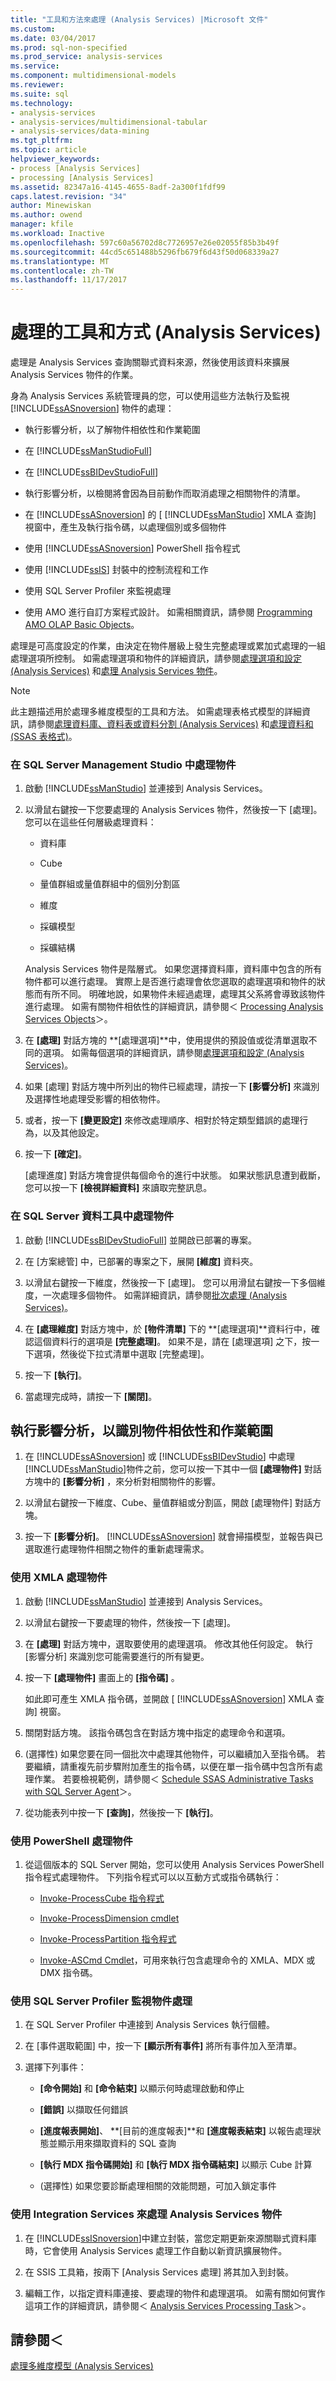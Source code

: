 ```yaml
---
title: "工具和方法來處理 (Analysis Services) |Microsoft 文件"
ms.custom: 
ms.date: 03/04/2017
ms.prod: sql-non-specified
ms.prod_service: analysis-services
ms.service: 
ms.component: multidimensional-models
ms.reviewer: 
ms.suite: sql
ms.technology:
- analysis-services
- analysis-services/multidimensional-tabular
- analysis-services/data-mining
ms.tgt_pltfrm: 
ms.topic: article
helpviewer_keywords:
- process [Analysis Services]
- processing [Analysis Services]
ms.assetid: 82347a16-4145-4655-8adf-2a300f1fdf99
caps.latest.revision: "34"
author: Minewiskan
ms.author: owend
manager: kfile
ms.workload: Inactive
ms.openlocfilehash: 597c60a56702d8c7726957e26e02055f85b3b49f
ms.sourcegitcommit: 44cd5c651488b5296fb679f6d43f50d068339a27
ms.translationtype: MT
ms.contentlocale: zh-TW
ms.lasthandoff: 11/17/2017
---
```

# <a name="tools-and-approaches-for-processing-analysis-services"></a>處理的工具和方式 (Analysis Services)
  處理是 Analysis Services 查詢關聯式資料來源，然後使用該資料來擴展 Analysis Services 物件的作業。  
  
 身為 Analysis Services 系統管理員的您，可以使用這些方法執行及監視 [!INCLUDE[ssASnoversion](../../includes/ssasnoversion-md.md)] 物件的處理：  
  
-   執行影響分析，以了解物件相依性和作業範圍  
  
-   在 [!INCLUDE[ssManStudioFull](../../includes/ssmanstudiofull-md.md)]  
  
-   在 [!INCLUDE[ssBIDevStudioFull](../../includes/ssbidevstudiofull-md.md)]  
  
-   執行影響分析，以檢閱將會因為目前動作而取消處理之相關物件的清單。  
  
-   在 [!INCLUDE[ssASnoversion](../../includes/ssasnoversion-md.md)] 的 [ [!INCLUDE[ssManStudio](../../includes/ssmanstudio-md.md)] XMLA 查詢] 視窗中，產生及執行指令碼，以處理個別或多個物件  
  
-   使用 [!INCLUDE[ssASnoversion](../../includes/ssasnoversion-md.md)] PowerShell 指令程式  
  
-   使用 [!INCLUDE[ssIS](../../includes/ssis-md.md)] 封裝中的控制流程和工作  
  
-   使用 SQL Server Profiler 來監視處理  
  
-   使用 AMO 進行自訂方案程式設計。 如需相關資訊，請參閱 [Programming AMO OLAP Basic Objects](../../analysis-services/multidimensional-models/analysis-management-objects/programming-amo-olap-basic-objects.md)。  
  
 處理是可高度設定的作業，由決定在物件層級上發生完整處理或累加式處理的一組處理選項所控制。 如需處理選項和物件的詳細資訊，請參閱[處理選項和設定 &#40;Analysis Services&#41;](../../analysis-services/multidimensional-models/processing-options-and-settings-analysis-services.md) 和[處理 Analysis Services 物件](../../analysis-services/multidimensional-models/processing-analysis-services-objects.md)。  
  
> [!NOTE]  
>  此主題描述用於處理多維度模型的工具和方法。 如需處理表格式模型的詳細資訊，請參閱[處理資料庫、資料表或資料分割 &#40;Analysis Services&#41;](../../analysis-services/tabular-models/process-database-table-or-partition-analysis-services.md) 和[處理資料和 &#40;SSAS 表格式&#41;](../../analysis-services/tabular-models/process-data-ssas-tabular.md)。  
  
### <a name="processing-objects-in-sql-server-management-studio"></a>在 SQL Server Management Studio 中處理物件  
  
1.  啟動 [!INCLUDE[ssManStudio](../../includes/ssmanstudio-md.md)] 並連接到 Analysis Services。  
  
2.  以滑鼠右鍵按一下您要處理的 Analysis Services 物件，然後按一下 [處理]。 您可以在這些任何層級處理資料：  
  
    -   資料庫  
  
    -   Cube  
  
    -   量值群組或量值群組中的個別分割區  
  
    -   維度  
  
    -   採礦模型  
  
    -   採礦結構  
  
     Analysis Services 物件是階層式。 如果您選擇資料庫，資料庫中包含的所有物件都可以進行處理。 實際上是否進行處理會依您選取的處理選項和物件的狀態而有所不同。 明確地說，如果物件未經過處理，處理其父系將會導致該物件進行處理。 如需有關物件相依性的詳細資訊，請參閱＜ [Processing Analysis Services Objects](../../analysis-services/multidimensional-models/processing-analysis-services-objects.md)＞。  
  
3.  在 **[處理]** 對話方塊的 **[處理選項]**中，使用提供的預設值或從清單選取不同的選項。 如需每個選項的詳細資訊，請參閱[處理選項和設定 &#40;Analysis Services&#41;](../../analysis-services/multidimensional-models/processing-options-and-settings-analysis-services.md)。  
  
4.  如果 [處理] 對話方塊中所列出的物件已經處理，請按一下 **[影響分析]** 來識別及選擇性地處理受影響的相依物件。  
  
5.  或者，按一下 **[變更設定]** 來修改處理順序、相對於特定類型錯誤的處理行為，以及其他設定。  
  
6.  按一下 **[確定]**。  
  
     [處理進度] 對話方塊會提供每個命令的進行中狀態。 如果狀態訊息遭到截斷，您可以按一下 **[檢視詳細資料]** 來讀取完整訊息。  
  
### <a name="processing-objects-in-sql-server-data-tools"></a>在 SQL Server 資料工具中處理物件  
  
1.  啟動 [!INCLUDE[ssBIDevStudioFull](../../includes/ssbidevstudiofull-md.md)] 並開啟已部署的專案。  
  
2.  在 [方案總管] 中，已部署的專案之下，展開 **[維度]** 資料夾。  
  
3.  以滑鼠右鍵按一下維度，然後按一下 [處理]。 您可以用滑鼠右鍵按一下多個維度，一次處理多個物件。 如需詳細資訊，請參閱[批次處理 &#40;Analysis Services&#41;](../../analysis-services/multidimensional-models/batch-processing-analysis-services.md)。  
  
4.  在 **[處理維度]** 對話方塊中，於 **[物件清單]** 下的 **[處理選項]**資料行中，確認這個資料行的選項是 **[完整處理]**。 如果不是，請在 [處理選項] 之下，按一下選項，然後從下拉式清單中選取 [完整處理]。  
  
5.  按一下 **[執行]**。  
  
6.  當處理完成時，請按一下 **[關閉]**。  
  
##  <a name="bkmk_impactanalysis"></a> 執行影響分析，以識別物件相依性和作業範圍  
  
1.  在 [!INCLUDE[ssASnoversion](../../includes/ssasnoversion-md.md)] 或 [!INCLUDE[ssBIDevStudio](../../includes/ssbidevstudio-md.md)] 中處理 [!INCLUDE[ssManStudio](../../includes/ssmanstudio-md.md)]物件之前，您可以按一下其中一個 **[處理物件]** 對話方塊中的 **[影響分析]** ，來分析對相關物件的影響。  
  
2.  以滑鼠右鍵按一下維度、Cube、量值群組或分割區，開啟 [處理物件] 對話方塊。  
  
3.  按一下 **[影響分析]**。 [!INCLUDE[ssASnoversion](../../includes/ssasnoversion-md.md)] 就會掃描模型，並報告與已選取進行處理物件相關之物件的重新處理需求。  
  
### <a name="processing-objects-using-xmla"></a>使用 XMLA 處理物件  
  
1.  啟動 [!INCLUDE[ssManStudio](../../includes/ssmanstudio-md.md)] 並連接到 Analysis Services。  
  
2.  以滑鼠右鍵按一下要處理的物件，然後按一下 [處理]。  
  
3.  在 **[處理]** 對話方塊中，選取要使用的處理選項。 修改其他任何設定。 執行 [影響分析] 來識別您可能需要進行的所有變更。  
  
4.  按一下 **[處理物件]** 畫面上的 **[指令碼]** 。  
  
     如此即可產生 XMLA 指令碼，並開啟 [ [!INCLUDE[ssASnoversion](../../includes/ssasnoversion-md.md)] XMLA 查詢] 視窗。  
  
5.  關閉對話方塊。 該指令碼包含在對話方塊中指定的處理命令和選項。  
  
6.  (選擇性) 如果您要在同一個批次中處理其他物件，可以繼續加入至指令碼。 若要繼續，請重複先前步驟附加產生的指令碼，以便在單一指令碼中包含所有處理作業。 若要檢視範例，請參閱＜ [Schedule SSAS Administrative Tasks with SQL Server Agent](../../analysis-services/instances/schedule-ssas-administrative-tasks-with-sql-server-agent.md)＞。  
  
7.  從功能表列中按一下 **[查詢]**，然後按一下 **[執行]**。  
  
### <a name="processing-objects-using-powershell"></a>使用 PowerShell 處理物件  
  
1.  從這個版本的 SQL Server 開始，您可以使用 Analysis Services PowerShell 指令程式處理物件。 下列指令程式可以以互動方式或指令碼執行：  
  
    -   [Invoke-ProcessCube 指令程式](../../analysis-services/powershell/invoke-processcube-cmdlet.md)  
  
    -   [Invoke-ProcessDimension cmdlet](../../analysis-services/powershell/invoke-processdimension-cmdlet.md)  
  
    -   [Invoke-ProcessPartition 指令程式](../../analysis-services/powershell/invoke-processpartition-cmdlet.md)  
  
    -   [Invoke-ASCmd Cmdlet](../../analysis-services/powershell/invoke-ascmd-cmdlet.md)，可用來執行包含處理命令的 XMLA、MDX 或 DMX 指令碼。  
  
### <a name="monitoring-object-processing-using-sql-server-profiler"></a>使用 SQL Server Profiler 監視物件處理  
  
1.  在 SQL Server Profiler 中連接到 Analysis Services 執行個體。  
  
2.  在 [事件選取範圍] 中，按一下 **[顯示所有事件]** 將所有事件加入至清單。  
  
3.  選擇下列事件：  
  
    -   **[命令開始]** 和 **[命令結束]** 以顯示何時處理啟動和停止  
  
    -   **[錯誤]** 以擷取任何錯誤  
  
    -   **[進度報表開始]**、 **[目前的進度報表]**和 **[進度報表結束]** 以報告處理狀態並顯示用來擷取資料的 SQL 查詢  
  
    -   **[執行 MDX 指令碼開始]** 和 **[執行 MDX 指令碼結束]** 以顯示 Cube 計算  
  
    -   (選擇性) 如果您要診斷處理相關的效能問題，可加入鎖定事件  
  
### <a name="process-analysis-services-objects-using-integration-services"></a>使用 Integration Services 來處理 Analysis Services 物件  
  
1.  在 [!INCLUDE[ssISnoversion](../../includes/ssisnoversion-md.md)]中建立封裝，當您定期更新來源關聯式資料庫時，它會使用 Analysis Services 處理工作自動以新資訊擴展物件。  
  
2.  在 SSIS 工具箱，按兩下 [Analysis Services 處理] 將其加入到封裝。  
  
3.  編輯工作，以指定資料庫連接、要處理的物件和處理選項。 如需有關如何實作這項工作的詳細資訊，請參閱＜ [Analysis Services Processing Task](../../integration-services/control-flow/analysis-services-processing-task.md)＞。  
  
## <a name="see-also"></a>請參閱＜  
 [處理多維度模型 &#40;Analysis Services&#41;](../../analysis-services/multidimensional-models/processing-a-multidimensional-model-analysis-services.md)  
  
  
